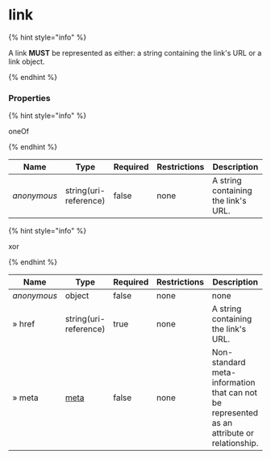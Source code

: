 
# link

{% hint style="info" %}

A link **MUST** be represented as either: a string containing the link's URL or a link object.

{% endhint %}

### Properties

{% hint style="info" %}

oneOf

{% endhint %}

|Name|Type|Required|Restrictions|Description|
|---|---|---|---|---|
|*anonymous*|string(uri-reference)|false|none|A string containing the link's URL.|

{% hint style="info" %}

xor

{% endhint %}

|Name|Type|Required|Restrictions|Description|
|---|---|---|---|---|
|*anonymous*|object|false|none|none|
|» href|string(uri-reference)|true|none|A string containing the link's URL.|
|» meta|[meta](/schema/meta.md)|false|none|Non-standard meta-information that can not be represented as an attribute or relationship.|
